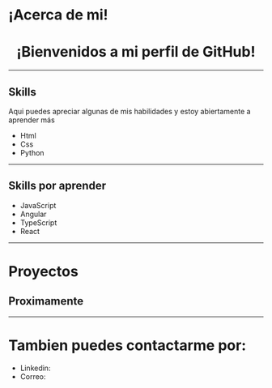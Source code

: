 # ¡Acerca de mi!

<h1 align="center">¡Bienvenidos a mi perfil de GitHub!</h1>

<hr>

## Skills
Aqui puedes apreciar algunas de  mis habilidades y estoy abiertamente a aprender más
- Html
- Css
- Python
<hr>

## Skills por aprender

- JavaScript
- Angular 
- TypeScript
- React
<hr>

# Proyectos
<h2>Proximamente</h2>
<!-- Puedes visitar mi Github y ver las habilidades que tego y más adelante m -->
<hr>
<h1> Tambien puedes contactarme por:</h1>

- Linkedin: 
- Correo: 
